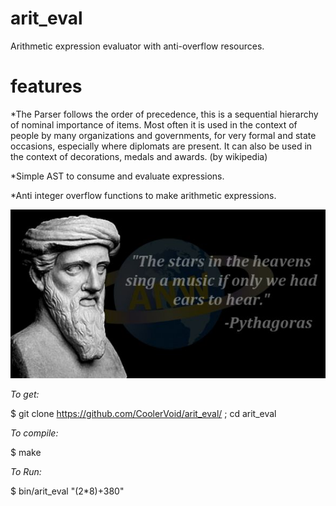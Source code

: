 # arit_eval
Arithmetic expression evaluator with anti-overflow resources.

# features

*The Parser follows the order of precedence, this is a sequential hierarchy of nominal importance of items. Most often it is used in the context of people by many organizations and governments, for very formal and state occasions, especially where diplomats are present. It can also be used in the context of decorations, medals and awards. (by wikipedia)

*Simple AST to consume and evaluate expressions.

*Anti integer overflow functions to make arithmetic expressions.

![Alt text](https://github.com/CoolerVoid/arit_eval/blob/master/doc/quote.png)

*To get:*

$ git clone https://github.com/CoolerVoid/arit_eval/ ; cd arit_eval

*To compile:*

$ make

*To Run:*

$ bin/arit_eval "(2*8)+380"
